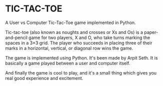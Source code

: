 # TIC-TAC-TOE
A User vs Computer Tic-Tac-Toe game implemented in Python.

Tic-tac-toe (also known as noughts and crosses or Xs and Os) is a paper-and-pencil game for two players, X and O, who take turns marking the spaces in a 3×3 grid. The player who succeeds in placing three of their marks in a horizontal, vertical, or diagonal row wins the game.

The game is implemented using Python. It's been made by Arpit Seth.
It is basically a game played between a user and computer itself.

And finally the game is cool to play, and it's a small thing which gives you real good experience and excitement.
